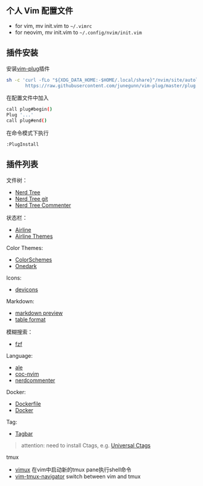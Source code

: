 ## 个人 Vim 配置文件
- for vim, mv init.vim to `~/.vimrc`
- for neovim, mv init.vim to `~/.config/nvim/init.vim`

## 插件安装
安装[vim-plug](https://github.com/junegunn/vim-plug)插件
```bash
sh -c 'curl -fLo "${XDG_DATA_HOME:-$HOME/.local/share}"/nvim/site/autoload/plug.vim --create-dirs \
       https://raw.githubusercontent.com/junegunn/vim-plug/master/plug.vim'
```
在配置文件中加入
```bash
call plug#begin()
Plug '...'
call plug#end()
```
在命令模式下执行
```vim
:PlugInstall
```

## 插件列表
文件树：
- [Nerd Tree](https://vimawesome.com/plugin/nerdtree-red)
- [Nerd Tree git](https://vimawesome.com/plugin/nerdtree-git-plugin)
- [Nerd Tree Commenter](https://vimawesome.com/plugin/the-nerd-commenter)

状态栏：
- [Airline](https://vimawesome.com/plugin/vim-airline-superman)
- [Airline Themes](https://vimawesome.com/plugin/vim-airline-themes)

Color Themes:
- [ColorSchemes](https://vimawesome.com/plugin/vim-colorschemes-sweeter-than-fiction)
- [Onedark](https://vimawesome.com/plugin/onedark-vim)

Icons:
- [devicons](https://vimawesome.com/plugin/vim-devicons)

Markdown:
- [markdown preview](https://vimawesome.com/plugin/markdown-preview-nvim)
- [table format](https://vimawesome.com/plugin/table-mode)

模糊搜索：
- [fzf](https://vimawesome.com/plugin/fzf)

Language:
- [ale](https://vimawesome.com/plugin/ale)
- [coc-nvim](https://vimawesome.com/plugin/coc-nvim)
- [nerdcommenter](https://vimawesome.com/plugin/the-nerd-commenter)

Docker:
- [Dockerfile](https://vimawesome.com/plugin/dockerfile-vim)
- [Docker](https://vimawesome.com/plugin/docker)

Tag:
- [Tagbar](https://vimawesome.com/plugin/tagbar)
> attention: need to install Ctags, e.g. [Universal Ctags](https://ctags.io/)

tmux
- [vimux](https://vimawesome.com/plugin/vimux) 在vim中启动新的tmux pane执行shell命令 
- [vim-tmux-navigator](https://vimawesome.com/plugin/vim-tmux-navigator) switch between vim and tmux
